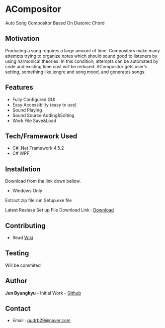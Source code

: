 # ACompositor

Auto Song Compositor Based On Diatonic Chord

## Motivation

Producing a song requires a large amount of time. 
Compositors make many attempts trying to organize notes which should sound good to listeners by using harmonical theories.
In this condition, attempts can be automated by code and existing time cost will be reduced.
ACompositor gets user's setting, something like jengre and song mood, and generates songs.

## Features

* Fully Configured GUI
* Easy Accessibilty (easy to use)
* Sound Playing
* Sound Source Adding&Editing
* Work File Save&Load

## Tech/Framework Used

* C# .Net Framework 4.5.2
* C# WPF

## Installation

Download from the link down bellow.

* Windows Only

Extract zip file
run Setup.exe file

Latest Realese Set up File Download Link : [Download](https://drive.google.com/file/d/1Zz22HaR8oJMro9wszAYIPe_84AU-RUO4/view?usp=sharing)

## Contributing

* Read [Wiki](https://github.com/coxozo123/ACompositor/wiki/How-to-Contribute)

## Testing

Will be commited

## Author

**Jun Byungkyu** - Initial Work - [Github](https://github.com/coxozo123)

## Contact

* Email : qudrb29@naver.com
